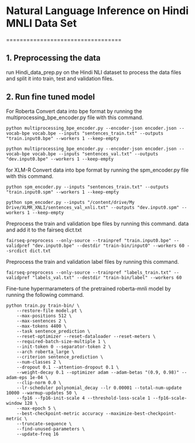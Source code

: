 # Natural Language Inference on Hindi MNLI Data Set
==================================

## 1. Preprocessing the data
run Hindi_data_prep.py on the Hindi NLI dataset to process the data files and split it into train, test and validation files.

## 2. Run fine tuned model 
For Roberta
Convert data into bpe format by running the multiprocessing_bpe_encoder.py file with this command.
```
python multiprocessing_bpe_encoder.py --encoder-json encoder.json --vocab-bpe vocab.bpe --inputs "sentences_train.txt" --outputs "train.input0.bpe" --workers 1 --keep-empty

python multiprocessing_bpe_encoder.py --encoder-json encoder.json --vocab-bpe vocab.bpe --inputs "sentences_val.txt" --outputs "dev.input0.bpe" --workers 1 --keep-empty
```
for XLM-R
Convert data into bpe format by running the spm_encoder.py file with this command.
```
python spm_encoder.py --inputs "sentences_train.txt" --outputs "train.input0.spm" --workers 1 --keep-empty

python spm_encoder.py --inputs "/content/drive/My Drive/XLMR_XNLI/sentences_val_xnli.txt" --outputs "dev.input0.spm" --workers 1 --keep-empty
```
Preprocess the train and validation bpe files by running this command.
data and add it to the fairseq dict.txt
```
fairseq-preprocess --only-source --trainpref "train.input0.bpe" --validpref "dev.input0.bpe" --destdir "train-bin/input0" --workers 60 --srcdict dict.txt
```
Preprocess the train and validation label files by running this command.
```
fairseq-preprocess --only-source --trainpref "labels_train.txt" --validpref "labels_val.txt" --destdir "train-bin/label" --workers 60
```
Fine-tune hypermarameters of the pretrained roberta-mnli model by running the following command.
```
python train.py train-bin/ \
    --restore-file model.pt \
    --max-positions 512 \
    --max-sentences 2 \
    --max-tokens 4400 \
    --task sentence_prediction \
    --reset-optimizer --reset-dataloader --reset-meters \
    --required-batch-size-multiple 1 \
    --init-token 0 --separator-token 2 \
    --arch roberta_large \
    --criterion sentence_prediction \
    --num-classes 2 \
    --dropout 0.1 --attention-dropout 0.1 \
    --weight-decay 0.1 --optimizer adam --adam-betas "(0.9, 0.98)" --adam-eps 1e-04 \
    --clip-norm 0.0 \
    --lr-scheduler polynomial_decay --lr 0.00001 --total-num-update 10000 --warmup-updates 50 \
    --fp16 --fp16-init-scale 4 --threshold-loss-scale 1 --fp16-scale-window 128 \
    --max-epoch 5 \
    --best-checkpoint-metric accuracy --maximize-best-checkpoint-metric \
    --truncate-sequence \
    --find-unused-parameters \
    --update-freq 16
```




